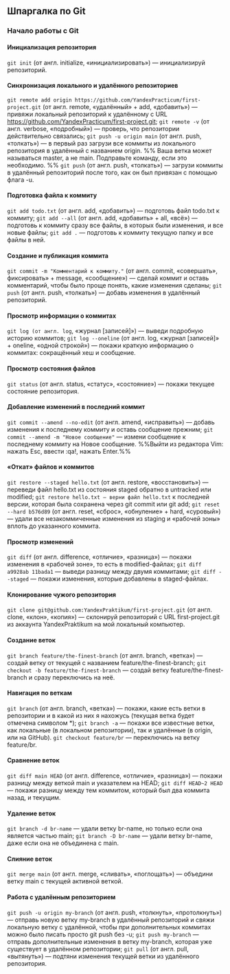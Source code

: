 ## Шпаргалка по Git

### Начало работы с Git

#### Инициализация репозитория
  
```git init``` (от англ. initialize, «инициализировать») — инициализируй репозиторий.
  
#### Синхронизация локального и удалённого репозиториев
  
```git remote add origin https://github.com/YandexPracticum/first-project.git``` (от англ. remote, «удалённый» + add, «добавить») — привяжи локальный репозиторий к удалённому с URL https://github.com/YandexPracticum/first-project.git;
```git remote -v``` (от англ. verbose, «подробный») — проверь, что репозитории действительно связались;
```git push -u origin main``` (от англ. push, «толкать») — в первый раз загрузи все коммиты из локального репозитория в удалённый с названием origin.
%% Ваша ветка может называться master, а не main. Подправьте команду, если это необходимо. %%
```git push``` (от англ. push, «толкать») — загрузи коммиты в удалённый репозиторий после того, как он был привязан с помощью флага -u.
  
#### Подготовка файла к коммиту
  
```git add todo.txt``` (от англ. add, «добавить») — подготовь файл todo.txt к коммиту;
```git add --all``` (от англ. add, «добавить» + all, «всё») — подготовь к коммиту сразу все файлы, в которых были изменения, и все новые файлы;
```git add .``` — подготовь к коммиту текущую папку и все файлы в ней.
  
#### Создание и публикация коммита
  
```git commit -m "Комментарий к коммиту."``` (от англ. commit, «совершать», фиксировать» + message, «сообщение») — сделай коммит и оставь комментарий, чтобы было проще понять, какие изменения сделаны;
```git push``` (от англ. push, «толкать») — добавь изменения в удалённый репозиторий.
  
#### Просмотр информации о коммитах
  
```git log (от англ. log```, «журнал [записей]») — выведи подробную историю коммитов;
```git log --oneline``` (от англ. log, «журнал [записей]» + oneline, «одной строкой») — покажи краткую информацию о коммитах: сокращённый хеш и сообщение.
  
#### Просмотр состояния файлов
  
```git status``` (от англ. status, «статус», «состояние») — покажи текущее состояние репозитория.
  
#### Добавление изменений в последний коммит
```git commit --amend --no-edit``` (от англ. amend, «исправить») — добавь изменения к последнему коммиту и оставь сообщение прежним;
```git commit --amend -m "Новое сообщение"``` — измени сообщение к последнему коммиту на Новое сообщение.
%%Выйти из редактора Vim: нажать Esc, ввести :qa!, нажать Enter.%%
  
#### «Откат» файлов и коммитов
  
```git restore --staged hello.txt``` (от англ. restore, «восстановить») — переведи файл hello.txt из состояния staged обратно в untracked или modified;
```git restore hello.txt — верни файл hello.txt``` к последней версии, которая была сохранена через git commit или git add;
```git reset --hard b576d89``` (от англ. reset, «сброс», «обнуление» + hard, «суровый») — удали все незакоммиченные изменения из staging и «рабочей зоны» вплоть до указанного коммита.
  
#### Просмотр изменений
  
```git diff``` (от англ. difference, «отличие», «разница») — покажи изменения в «рабочей зоне», то есть в modified-файлах;
```git diff a9928ab 11bada1``` — выведи разницу между двумя коммитами;
```git diff --staged``` — покажи изменения, которые добавлены в staged-файлах.
  
#### Клонирование чужого репозитория
  
```git clone git@github.com:YandexPraktikum/first-project.git``` (от англ. clone, «клон», «копия») — склонируй репозиторий с URL first-project.git из аккаунта YandexPraktikum на мой локальный компьютер.
  
#### Создание веток
  
```git branch feature/the-finest-branch``` (от англ. branch, «ветка») — создай ветку от текущей с названием feature/the-finest-branch;
```git checkout -b feature/the-finest-branch``` — создай ветку feature/the-finest-branch и сразу переключись на неё.
  
#### Навигация по веткам 
  
```git branch``` (от англ. branch, «ветка») — покажи, какие есть ветки в репозитории и в какой из них я нахожусь (текущая ветка будет отмечена символом *);
```git branch -a``` — покажи все известные ветки, как локальные (в локальном репозитории), так и удалённые (в origin, или на GitHub).
```git checkout feature/br``` — переключись на ветку feature/br.
  
#### Сравнение веток 
  
```git diff main HEAD``` (от англ. difference, «отличие», «разница») — покажи разницу между веткой main и указателем на HEAD;
```git diff HEAD~2 HEAD``` — покажи разницу между тем коммитом, который был два коммита назад, и текущим.
  
#### Удаление веток
  
```git branch -d br-name``` — удали ветку br-name, но только если она является частью main;
```git branch -D br-name``` — удали ветку br-name, даже если она не объединена с main.
  
#### Слияние веток
  
```git merge main``` (от англ. merge, «сливать», «поглощать») — объедини ветку main с текущей активной веткой. 
  
#### Работа с удалённым репозиторием
  
```git push -u origin my-branch``` (от англ. push, «толкнуть», «протолкнуть») — отправь новую ветку my-branch в удалённый репозиторий и свяжи локальную ветку с удалённой, чтобы при дополнительных коммитах можно было писать просто git push без -u;
```git push my-branch``` — отправь дополнительные изменения в ветку my-branch, которая уже существует в удалённом репозитории;
```git pull``` (от англ. pull, «вытянуть») — подтяни изменения текущей ветки из удалённого репозитория.